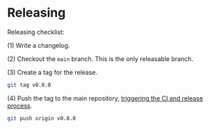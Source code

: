 # Releasing

Releasing checklist:

(1) Write a changelog.

(2) Checkout the `main` branch. This is the only releasable branch.

(3) Create a tag for the release.

```sh
git tag v0.8.0
```

(4) Push the tag to the main repository, [triggering the CI and release process](https://github.com/OpenZeppelin/nile/blob/951cf2403aa58a9b58c3c1a793b51cd5c58cb56e/.github/workflows/ci.yml#L55).

```sh
git push origin v0.8.0
```
